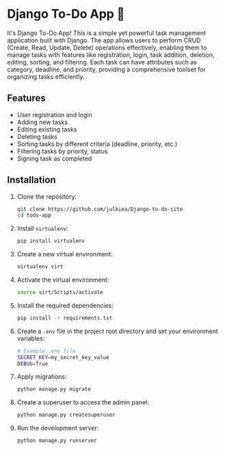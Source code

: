 # Django To-Do App 🌱

It's Django To-Do App! This is a simple yet powerful task management application built with Django. The app allows users to perform CRUD (Create, Read, Update, Delete) operations effectively, enabling them to manage tasks with features like registration, login, task addition, deletion, editing, sorting, and filtering. Each task can have attributes such as category, deadline, and priority, providing a comprehensive toolset for organizing tasks efficiently.

## Features

- User registration and login
- Adding new tasks
- Editing existing tasks
- Deleting tasks
- Sorting tasks by different criteria (deadline, priority, etc.)
- Filtering tasks by priority, status
- Signing task as completed


## Installation

1. Clone the repository:
   
    ```bash
    git clone https://github.com/julkiea/Django-to-do-site
    cd todo-app
    ```

2. Install `virtualenv`:
    ```bash
    pip install virtualenv
    ```

3. Create a new virtual environment:
    ```bash
    virtualenv virt
    ```

4. Activate the virtual environment:
    ```bash
    source virt/Scripts/activate
    ```

5. Install the required dependencies:
    ```bash
    pip install -r requirements.txt
    ```

6. Create a `.env` file in the project root directory and set your environment variables:
    ```bash
    # Example .env file
    SECRET_KEY=my_secret_key_value
    DEBUG=True
    ```

7. Apply migrations:
    ```bash
    python manage.py migrate
    ```

8. Create a superuser to access the admin panel:
    ```bash
    python manage.py createsuperuser
    ```

9. Run the development server:
    ```bash
    python manage.py runserver
    ```


